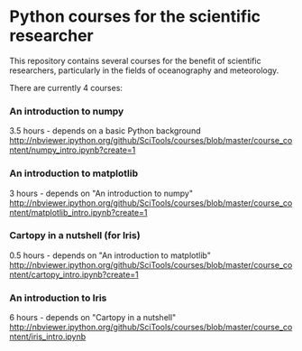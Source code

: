 Python courses for the scientific researcher
============================================

This repository contains several courses for the benefit of scientific researchers,
particularly in the fields of oceanography and meteorology.

There are currently 4 courses:

### An introduction to numpy
3.5 hours - depends on a basic Python background
http://nbviewer.ipython.org/github/SciTools/courses/blob/master/course_content/numpy_intro.ipynb?create=1

### An introduction to matplotlib
3 hours - depends on "An introduction to numpy"
http://nbviewer.ipython.org/github/SciTools/courses/blob/master/course_content/matplotlib_intro.ipynb?create=1

### Cartopy in a nutshell (for Iris)
0.5 hours - depends on "An introduction to matplotlib"
http://nbviewer.ipython.org/github/SciTools/courses/blob/master/course_content/cartopy_intro.ipynb?create=1

### An introduction to Iris
6 hours - depends on "Cartopy in a nutshell"
http://nbviewer.ipython.org/github/SciTools/courses/blob/master/course_content/iris_intro.ipynb



